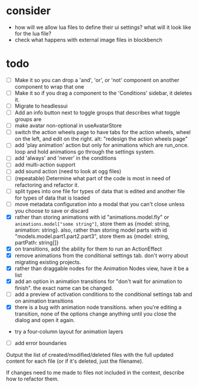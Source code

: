 # consider

- how will we allow lua files to define their ui settings? what will it look like for the lua file?
- check what happens with external image files in blockbench

# todo

- [ ] Make it so you can drop a 'and', 'or', or 'not' component on another component to wrap that one
- [ ] Make it so if you drag a component to the 'Conditions' sidebar, it deletes it.
- [ ] Migrate to headlessui
- [ ] Add an info button next to toggle groups that describes what toggle groups are
- [ ] make avatar non-optional in useAvatarStore
- [ ] switch the action wheels page to have tabs for the action wheels, wheel on the left, and edit on the right. alt: "redesign the action wheels page"
- [ ] add 'play animation' action but only for animations which are run_once. loop and hold animations go through the settings system.
- [ ] add 'always' and 'never' in the conditions
- [ ] add multi-action support
- [ ] add sound action (need to look at ogg files)
- [ ] (repeatable) Determine what part of the code is most in need of refactoring and refactor it.
- [ ] split types into one file for types of data that is edited and another file for types of data that is loaded
- [ ] move metadata configuration into a modal that you can't close unless you choose to save or discard
- [x] rather than storing animations with id "animations.model.fly" or `animations.model["some string"]`, store them as {model: string, animation: string}. also, rather than storing model parts with id "models.model.part1.part2.part3", store them as {model: string, partPath: string[]}
- [x] on transitions, add the ability for them to run an ActionEffect
- [x] remove animations from the conditional settings tab. don't worry about migrating existing projects.
- [x] rather than draggable nodes for the Animation Nodes view, have it be a list
- [x] add an option in animation transitions for "don't wait for animation to finish". the exact name can be changed.
- [ ] add a preview of activation conditions to the conditional settings tab and on animation transitions
- [x] there is a bug with animation node transitions. when you're editing a transition, none of the options change anything until you close the dialog and open it again.
- try a four-column layout for animation layers
- [ ] add error boundaries

Output the list of created/modified/deleted files with the full updated content for each file (or if it's deleted, just the filename).

If changes need to me made to files not included in the context, describe how to refactor them.

